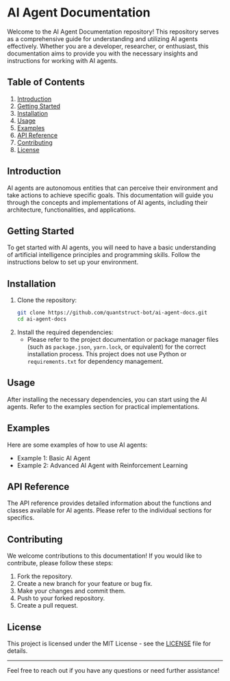 # AI Agent Documentation

Welcome to the AI Agent Documentation repository! This repository serves as a comprehensive guide for understanding and utilizing AI agents effectively. Whether you are a developer, researcher, or enthusiast, this documentation aims to provide you with the necessary insights and instructions for working with AI agents.

## Table of Contents

1. [Introduction](#introduction)
2. [Getting Started](#getting-started)
3. [Installation](#installation)
4. [Usage](#usage)
5. [Examples](#examples)
6. [API Reference](#api-reference)
7. [Contributing](#contributing)
8. [License](#license)

## Introduction

AI agents are autonomous entities that can perceive their environment and take actions to achieve specific goals. This documentation will guide you through the concepts and implementations of AI agents, including their architecture, functionalities, and applications.

## Getting Started

To get started with AI agents, you will need to have a basic understanding of artificial intelligence principles and programming skills. Follow the instructions below to set up your environment.

## Installation

1. Clone the repository:
   ```bash
   git clone https://github.com/quantstruct-bot/ai-agent-docs.git
   cd ai-agent-docs
   ```
2. Install the required dependencies:
   - Please refer to the project documentation or package manager files (such as `package.json`, `yarn.lock`, or equivalent) for the correct installation process. This project does not use Python or `requirements.txt` for dependency management.

## Usage

After installing the necessary dependencies, you can start using the AI agents. Refer to the examples section for practical implementations.

## Examples

Here are some examples of how to use AI agents:

- Example 1: Basic AI Agent
- Example 2: Advanced AI Agent with Reinforcement Learning

## API Reference

The API reference provides detailed information about the functions and classes available for AI agents. Please refer to the individual sections for specifics.

## Contributing

We welcome contributions to this documentation! If you would like to contribute, please follow these steps:
1. Fork the repository.
2. Create a new branch for your feature or bug fix.
3. Make your changes and commit them.
4. Push to your forked repository.
5. Create a pull request.

## License

This project is licensed under the MIT License - see the [LICENSE](LICENSE) file for details.

---

Feel free to reach out if you have any questions or need further assistance!